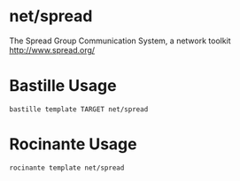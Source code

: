 # net/spread
The Spread Group Communication System, a network toolkit
http://www.spread.org/

# Bastille Usage
```shell
bastille template TARGET net/spread
```

# Rocinante Usage
```shell
rocinante template net/spread
```
